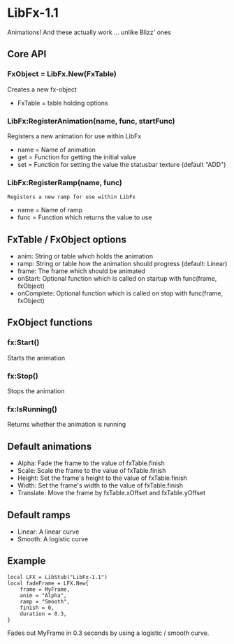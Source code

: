 LibFx-1.1
===============

Animations! And these actually work ... unlike Blizz' ones

Core API
--------

### FxObject = LibFx.New(FxTable) ###
Creates a new fx-object
*	FxTable = table holding options

### LibFx:RegisterAnimation(name, func, startFunc) ###
Registers a new animation for use within LibFx

*	name = Name of animation
*	get = Function for getting the initial value
*	set = Function for setting the value the statusbar texture (default "ADD")

### LibFx:RegisterRamp(name, func) ###
	Registers a new ramp for use within LibFx

*	name = Name of ramp
*	func = Function which returns the value to use

FxTable / FxObject options
----------------
*	anim: String or table which holds the animation
*	ramp: String or table how the animation should progress (default: Linear)
*	frame: The frame which should be animated
*	onStart: Optional function which is called on startup  with func(frame, fxObject)
*	onComplete: Optional function which is called on stop with func(frame, fxObject)

FxObject functions
------------------
### fx:Start() ###
Starts the animation

### fx:Stop()
Stops the animation

### fx:IsRunning()
Returns whether the animation is running

Default animations
------------------
*	Alpha: Fade the frame to the value of fxTable.finish
*	Scale: Scale the frame to the value of fxTable.finish
*	Height: Set the frame's height to the value of fxTable.finish
*	Width: Set the frame's width to the value of fxTable.finish
*	Translate: Move the frame by fxTable.xOffset and fxTable.yOffset

Default ramps
-------------
*	Linear: A linear curve
*	Smooth:	A logistic curve

Example
-------
	local LFX = LibStub("LibFx-1.1")
	local fadeFrame = LFX.New{
		frame = MyFrame,
		anim = "Alpha",
		ramp = "Smooth",
		finish = 0,
		duration = 0.3,
	}
Fades out MyFrame in 0.3 seconds by using a logistic / smooth curve.